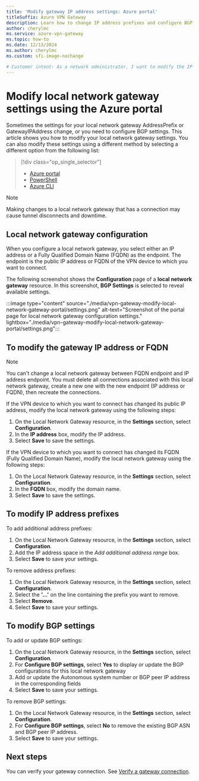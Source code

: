 ```yaml
---
title: 'Modify gateway IP address settings: Azure portal'
titleSuffix: Azure VPN Gateway
description: Learn how to change IP address prefixes and configure BGP Settings for your local network gateway using the Azure portal.
author: cherylmc
ms.service: azure-vpn-gateway
ms.topic: how-to
ms.date: 12/13/2024
ms.author: cherylmc
ms.custom: sfi-image-nochange

# Customer intent: As a network administrator, I want to modify the IP address prefixes and BGP settings of my local network gateway, so that I can ensure it accurately reflects the current network configuration and maintains connectivity.
---
```

# Modify local network gateway settings using the Azure portal

Sometimes the settings for your local network gateway AddressPrefix or GatewayIPAddress change, or you need to configure BGP settings. This article shows you how to modify your local network gateway settings. You can also modify these settings using a different method by selecting a different option from the following list:

> [!div class="op_single_selector"]
> * [Azure portal](vpn-gateway-modify-local-network-gateway-portal.md)
> * [PowerShell](vpn-gateway-modify-local-network-gateway.md)
> * [Azure CLI](vpn-gateway-modify-local-network-gateway-cli.md)
>

> [!NOTE]
> Making changes to a local network gateway that has a connection may cause tunnel disconnects and downtime.
>

## <a name="configure-lng"></a>Local network gateway configuration

When you configure a local network gateway, you select either an IP address or a Fully Qualified Domain Name (FQDN) as the endpoint. The endpoint is the public IP address or FQDN of the VPN device to which you want to connect.

The following screenshot shows the **Configuration** page of a **local network gateway** resource. In this screenshot, **BGP Settings** is selected to reveal available settings.

:::image type="content" source="./media/vpn-gateway-modify-local-network-gateway-portal/settings.png" alt-text="Screenshot of the portal page for local network gateway configuration settings." lightbox="./media/vpn-gateway-modify-local-network-gateway-portal/settings.png":::

## <a name="ip"></a>To modify the gateway IP address or FQDN

> [!NOTE]
> You can't change a local network gateway between FQDN endpoint and IP address endpoint. You must delete all connections associated with this local network gateway, create a new one with the new endpoint (IP address or FQDN), then recreate the connections.
>

If the VPN device to which you want to connect has changed its public IP address, modify the local network gateway using the following steps:

1. On the Local Network Gateway resource, in the **Settings** section, select **Configuration**.
1. In the **IP address** box, modify the IP address.
1. Select **Save** to save the settings.

If the VPN device to which you want to connect has changed its FQDN (Fully Qualified Domain Name), modify the local network gateway using the following steps:

1. On the Local Network Gateway resource, in the **Settings** section, select **Configuration**.
1. In the **FQDN** box, modify the domain name.
1. Select **Save** to save the settings.

## <a name="ipaddprefix"></a>To modify IP address prefixes

To add additional address prefixes:

1. On the Local Network Gateway resource, in the **Settings** section, select **Configuration**.
1. Add the IP address space in the *Add additional address range* box.
1. Select **Save** to save your settings.

To remove address prefixes:

1. On the Local Network Gateway resource, in the **Settings** section, select **Configuration**.
1. Select the **'...'** on the line containing the prefix you want to remove.
1. Select **Remove**.
1. Select **Save** to save your settings.

## <a name="bgp"></a>To modify BGP settings

To add or update BGP settings:

1. On the Local Network Gateway resource, in the **Settings** section, select **Configuration**.
1. For **Configure BGP settings**, select **Yes** to display or update the BGP configurations for this local network gateway
1. Add or update the Autonomous system number or BGP peer IP address in the corresponding fields
1. Select **Save** to save your settings.

To remove BGP settings:

1. On the Local Network Gateway resource, in the **Settings** section, select **Configuration**.
1. For **Configure BGP settings**, select **No** to remove the existing BGP ASN and BGP peer IP address.
1. Select **Save** to save your settings.

## Next steps

You can verify your gateway connection. See [Verify a gateway connection](vpn-gateway-verify-connection-resource-manager.md).
